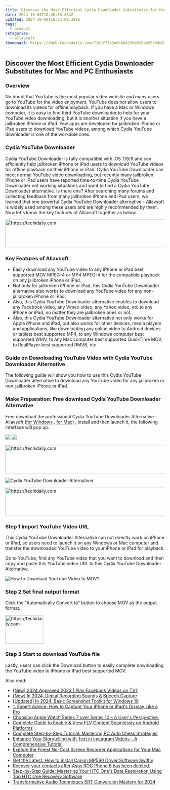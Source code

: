 ```yaml
---
title: Discover the Most Efficient Cydia Downloader Substitutes for Mac and PC Enthusiasts
date: 2024-10-04T16:48:18.864Z
updated: 2024-10-08T16:23:08.308Z
tags:
  - product
categories:
  - allavsoft
thumbnail: https://thmb.techidaily.com/716b773a3a0bbb4238a628ab28cfde8731d3dd391169cbf818a66e733201ea5d.jpg
---
```


## Discover the Most Efficient Cydia Downloader Substitutes for Mac and PC Enthusiasts

### Overview

No doubt that YouTube is the most popular video website and many users go to YouTube for the video enjoyment. YouTube does not allow users to download its videos for offline playback. If you have a Mac or Windows computer, it is easy to find third YouTube downloader to help for your YouTube video downloading, but it is another situation if you have a jailbroken iPhone or iPad. Few apps are developed for jailbroken iPhone or iPad users to download YouTube videos, among which Cydia YouTube downloader is one of the workable ones.

### Cydia YouTube Downloader

Cydia YouTube Downloader is fully compatible with iOS 7/8/9 and can efficiently help jailbroken iPhone or iPad users to download YouTube videos for offline playback on their iPhone or iPad. Cydia YouTube Downloader can meet normal YouTube video downloading, but recently many jailbroken iPhone or iPad users have reported time-to-time Cydia YouTube Downloader not working situations and want to find a Cydia YouTube Downloader alternative. Is there one? After searching many forums and collecting feedback from many jailbroken iPhone and iPad users, we learned that one powerful Cydia YouTube Downloader alternative - Allavsoft is widely used among these users and are highly recommended by them. Now let's know the key features of Allavsoft together as below.

<!-- affiliate ads begin -->
<a href="https://imp.i357552.net/c/5597632/999558/11832" target="_top" id="999558">
  <img src="//a.impactradius-go.com/display-ad/11832-999558" border="0" alt="https://techidaily.com" width="728" height="90"/>
</a>
<img height="0" width="0" src="https://imp.i357552.net/i/5597632/999558/11832" style="position:absolute;visibility:hidden;" border="0" />
<!-- affiliate ads end -->

### Key Features of Allavsoft

* Easily download any YouTube video to any iPhone or iPad best supported MOV MPEG-4 or MP4 MPEG-4 for the compatible playback on any jailbroken iPhone or iPad.
* Not only for jailbroken iPhone or iPad, this Cydia YouTube Downloader alternative also works to download any YouTube video for any non-jailbroken iPhone or iPad.
* Also, this Cydia YouTube Downloader alternative enables to download any Facebook video, any Vimeo video, any Yahoo video, etc to any iPhone or iPad, no matter they are jailbroken ones or not.
* Also, this Cydia YouTube Downloader alternative not only works for Apple iPhone and iPad, but also works for other devices, media players and applications, like downloading any online video to Android devices or tablets best supported MP4, to any Windows computer best supported WMV, to any Mac computer best supported QuickTime MOV, to RealPlayer best supported RMVB, etc.

### Guide on Downloading YouTube Video with Cydia YouTube Downloader Alternative

The following guide will show you how to use this Cydia YouTube Downloader alternative to download any YouTube video for any jailbroken or non-jailbroken iPhone or iPad.

### Make Preparation: Free download Cydia YouTube Downloader Alternative

Free download the professional Cydia YouTube Downloader Alternative - Allavsoft ([for Windows](https://tools.techidaily.com/allavsoft/products/) , [for Mac](https://tools.techidaily.com/allavsoft/products/)) , install and then launch it, the following interface will pop up.

[![](https://www.allavsoft.com/how-to/../images/how-to/free-download-win.jpg)](https://tools.techidaily.com/allavsoft/products/) [![](https://www.allavsoft.com/how-to/../images/how-to/free-download-mac.jpg)](https://tools.techidaily.com/allavsoft/products/)

<!-- affiliate ads begin -->
<a href="https://appsumo.8odi.net/c/5597632/2151854/7443" target="_top" id="2151854">
  <img src="//a.impactradius-go.com/display-ad/7443-2151854" border="0" alt="https://techidaily.com" width="600" height="90"/>
</a>
<img height="0" width="0" src="https://appsumo.8odi.net/i/5597632/2151854/7443" style="position:absolute;visibility:hidden;" border="0" />
<!-- affiliate ads end -->

![Cydia YouTube Downloader Alternativer](https://www.allavsoft.com/how-to/../images/allavsoft/screen-shot-600.jpg)

<!-- affiliate ads begin -->
<a href="https://aligracehair.sjv.io/c/5597632/1938750/19272" target="_top" id="1938750">
  <img src="//a.impactradius-go.com/display-ad/19272-1938750" border="0" alt="https://techidaily.com" width="728" height="90"/>
</a>
<img height="0" width="0" src="https://aligracehair.sjv.io/i/5597632/1938750/19272" style="position:absolute;visibility:hidden;" border="0" />
<!-- affiliate ads end -->

### Step 1 Import YouTube Video URL

This Cydia YouTube Downloader Alternative can not directly work on iPhone or iPad, so users need to launch it on any Windows or Mac computer and transfer the downloaded YouTube video to your iPhone or iPad for playback.

Go to YouTube, find any YouTube video that you want to download and then copy and paste this YouTube video URL to this Cydia YouTube Downloader Alternative.

![How to Download YouTube Video to MOV?](https://www.allavsoft.com/how-to/../images/how-to/download-rtmp-video/download-rtmp-video.jpg)

### Step 2 Set final output format

Click the "Automatically Convert to" button to choose MOV as the output format.

<!-- affiliate ads begin -->
<a href="https://review-au.sjv.io/c/5597632/2098701/14409" target="_top" id="2098701">
  <img src="//a.impactradius-go.com/display-ad/14409-2098701" border="0" alt="https://techidaily.com" width="120" height="90"/>
</a>
<img height="0" width="0" src="https://review-au.sjv.io/i/5597632/2098701/14409" style="position:absolute;visibility:hidden;" border="0" />
<!-- affiliate ads end -->

### Step 3 Start to download YouTube file

Lastly, users can click the Download button to easily complete downloading the YouTube video to iPhone or iPad best supported MOV.

<ins class="adsbygoogle"
     style="display:block"
     data-ad-format="autorelaxed"
     data-ad-client="ca-pub-7571918770474297"
     data-ad-slot="1223367746"></ins>

<ins class="adsbygoogle"
     style="display:block"
     data-ad-client="ca-pub-7571918770474297"
     data-ad-slot="8358498916"
     data-ad-format="auto"
     data-full-width-responsive="true"></ins>

<span class="atpl-alsoreadstyle">Also read:</span>
<div><ul>
<li><a href="https://facebook-video-content.techidaily.com/new-2024-approved-2023-play-facebook-videos-on-tv/"><u>[New] 2024 Approved 2023 | Play Facebook Videos on TV?</u></a></li>
<li><a href="https://on-screen-recording.techidaily.com/new-in-2024-digital-recording-sounds-and-speech-capture/"><u>[New] In 2024, Digital Recording Sounds & Speech Capture</u></a></li>
<li><a href="https://screen-activity-recording.techidaily.com/updated-in-2024-basic-screenshot-toolkit-for-windows-10/"><u>[Updated] In 2024, Basic Screenshot Toolkit for Windows 10</u></a></li>
<li><a href="https://win-comparisons.techidaily.com/1-expert-advice-how-to-capture-your-iphone-or-ipads-display-like-a-pro/"><u>1. Expert Advice: How to Capture Your iPhone or iPad's Display Like a Pro</u></a></li>
<li><a href="https://techtrends.techidaily.com/choosing-apple-watch-series-7-over-series-10-a-users-perspective/"><u>Choosing Apple Watch Series 7 over Series 10 – A User's Perspective.</u></a></li>
<li><a href="https://win-comparisons.techidaily.com/complete-guide-to-enable-and-view-flv-content-seamlessly-on-android-platforms/"><u>Complete Guide to Enable & View FLV Content Seamlessly on Android Platforms</u></a></li>
<li><a href="https://win-comparisons.techidaily.com/complete-step-by-step-tutorial-mastering-pc-auto-chess-strategies/"><u>Complete Step-by-Step Tutorial: Mastering PC Auto Chess Strategies</u></a></li>
<li><a href="https://win-comparisons.techidaily.com/enhance-your-storytelling-with-text-in-instagram-videos-a-comprehensive-tutorial/"><u>Enhance Your Storytelling with Text in Instagram Videos - A Comprehensive Tutorial</u></a></li>
<li><a href="https://win-comparisons.techidaily.com/explore-the-finest-no-cost-screen-recorder-applications-for-your-mac-computer/"><u>Explore the Finest No-Cost Screen Recorder Applications for Your Mac Computer</u></a></li>
<li><a href="https://win-dash.techidaily.com/get-the-latest-how-to-install-canon-mp560-driver-software-swiftly/"><u>Get the Latest: How to Install Canon MP560 Driver Software Swiftly</u></a></li>
<li><a href="https://review-topics.techidaily.com/recover-your-contacts-after-asus-rog-phone-8-has-been-deleted-by-fonelab-android-recover-contacts/"><u>Recover your contacts after Asus ROG Phone 8 has been deleted.</u></a></li>
<li><a href="https://win-comparisons.techidaily.com/step-by-step-guide-mastering-your-htc-ones-data-restoration-using-top-htc-one-recovery-software/"><u>Step-by-Step Guide: Mastering Your HTC One's Data Restoration Using Top HTC One Recovery Software</u></a></li>
<li><a href="https://fox-info.techidaily.com/transformative-audio-techniques-srt-conversion-mastery-for-2024/"><u>Transformative Audio Techniques SRT Conversion Mastery for 2024</u></a></li>
</ul></div>

